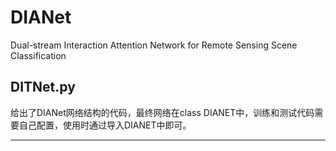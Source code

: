 # DIANet
Dual-stream Interaction Attention Network for Remote Sensing Scene Classification

## DITNet.py
给出了DIANet网络结构的代码，最终网络在class DIANET中，训练和测试代码需要自己配置，使用时通过导入DIANET中即可。
***

